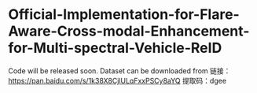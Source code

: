 # Official-Implementation-for-Flare-Aware-Cross-modal-Enhancement-for-Multi-spectral-Vehicle-ReID
Code will be released soon.
Dataset can be downloaded from 链接：https://pan.baidu.com/s/1k38X8CjlULqFxxPSCy8aYQ 提取码：dgee
